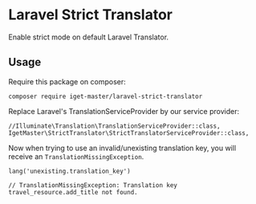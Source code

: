 # Laravel Strict Translator

Enable strict mode on default Laravel Translator.

## Usage

Require this package on composer:

```
composer require iget-master/laravel-strict-translator
```

Replace Laravel's TranslationServiceProvider by our service provider:

```
//Illuminate\Translation\TranslationServiceProvider::class,
IgetMaster\StrictTranslator\StrictTranslatorServiceProvider::class,
```

Now when trying to use an invalid/unexisting translation key, you will receive an `TranslationMissingException`.

```
lang('unexisting.translation_key')

// TranslationMissingException: Translation key travel_resource.add_title not found.
```

